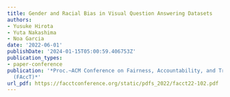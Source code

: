 ```yaml
---
title: Gender and Racial Bias in Visual Question Answering Datasets
authors:
- Yusuke Hirota
- Yuta Nakashima
- Noa Garcia
date: '2022-06-01'
publishDate: '2024-01-15T05:00:59.406753Z'
publication_types:
- paper-conference
publication: '*Proc.~ACM Conference on Fairness, Accountability, and Transparency
  (FAccT)*'
url_pdf: https://facctconference.org/static/pdfs_2022/facct22-102.pdf
---
```

